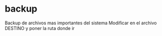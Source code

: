 # backup
Backup de archivos mas importantes del sistema
Modificar en el archivo DESTINO y poner la ruta donde ir
